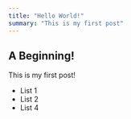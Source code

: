 ```yaml
---
title: "Hello World!"
summary: "This is my first post"
---
```

## A Beginning!

This is my first post!
- List 1
- List 2
- List 4